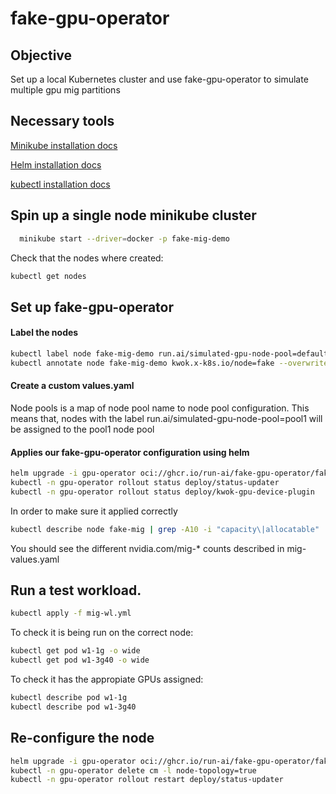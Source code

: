 # fake-gpu-operator

## Objective
Set up a local Kubernetes cluster and use fake-gpu-operator to simulate multiple gpu mig partitions

## Necessary tools
[Minikube installation docs](https://minikube.sigs.k8s.io/docs/start/?arch=%2Flinux%2Fx86-64%2Fstable%2Frpm+package)

[Helm installation docs](https://helm.sh/docs/intro/install/)

[kubectl installation docs](https://kubernetes.io/docs/tasks/tools/#kubectl)

## Spin up a single node minikube cluster

```bash
  minikube start --driver=docker -p fake-mig-demo
```

Check that the nodes where created:

```bash
kubectl get nodes
```


## Set up fake-gpu-operator

#### Label the nodes

```bash
kubectl label node fake-mig-demo run.ai/simulated-gpu-node-pool=default --overwrite
kubectl annotate node fake-mig-demo kwok.x-k8s.io/node=fake --overwrite
```

#### Create a custom values.yaml
Node pools is a map of node pool name to node pool configuration.
This means that, nodes with the label run.ai/simulated-gpu-node-pool=pool1
will be assigned to the pool1 node pool

#### Applies our fake-gpu-operator configuration using helm

```bash
helm upgrade -i gpu-operator oci://ghcr.io/run-ai/fake-gpu-operator/fake-gpu-operator --namespace gpu-operator --create-namespace -f mig-values.yaml
kubectl -n gpu-operator rollout status deploy/status-updater 
kubectl -n gpu-operator rollout status deploy/kwok-gpu-device-plugin
```

In order to make sure it applied correctly

```bash
kubectl describe node fake-mig | grep -A10 -i "capacity\|allocatable"
```

You should see the different nvidia.com/mig-* counts described in mig-values.yaml

## Run a test workload.

```bash
kubectl apply -f mig-wl.yml
```

To check it is being run on the correct node:

```bash
kubectl get pod w1-1g -o wide
kubectl get pod w1-3g40 -o wide
```

To check it has the appropiate GPUs assigned:

```bash
kubectl describe pod w1-1g
kubectl describe pod w1-3g40
```

## Re-configure the node

```bash
helm upgrade -i gpu-operator oci://ghcr.io/run-ai/fake-gpu-operator/fake-gpu-operator --namespace gpu-operator -f mig-alt-values.yaml
kubectl -n gpu-operator delete cm -l node-topology=true
kubectl -n gpu-operator rollout restart deploy/status-updater
```


